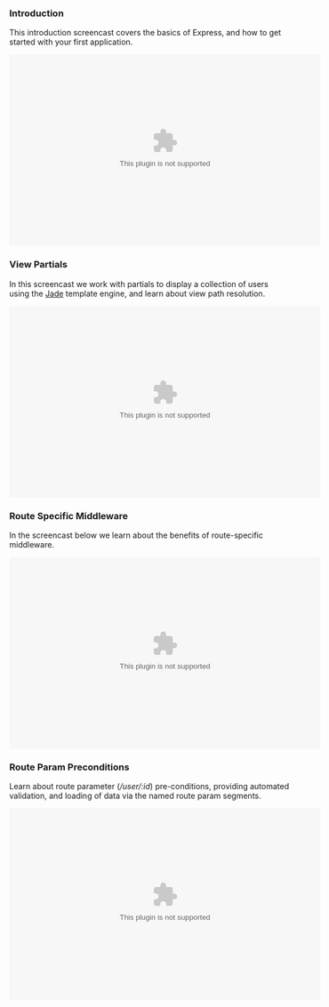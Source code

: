 
### Introduction

This introduction screencast covers the basics of Express, and how to get started with your first application.

<object classid='clsid:d27cdb6e-ae6d-11cf-96b8-444553540000' codebase='http://download.macromedia.com/pub/shockwave/cabs/flash/swflash.cab#version=9,0,115,0' width='560' height='345'><param name='movie' value='http://screenr.com/Content/assets/screenr_1116090935.swf' /><param name='flashvars' value='i=139583' /><param name='allowFullScreen' value='true' /><embed src='http://screenr.com/Content/assets/screenr_1116090935.swf' flashvars='i=139583' allowFullScreen='true' width='560' height='345' pluginspage='http://www.macromedia.com/go/getflashplayer'></embed></object>

### View Partials

In this screencast we work with partials to display a collection of users using the [Jade](http://jade-lang.com) template engine, and learn about view path resolution.

<object classid='clsid:d27cdb6e-ae6d-11cf-96b8-444553540000' codebase='http://download.macromedia.com/pub/shockwave/cabs/flash/swflash.cab#version=9,0,115,0' width='560' height='345'><param name='movie' value='http://screenr.com/Content/assets/screenr_1116090935.swf' /><param name='flashvars' value='i=139591' /><param name='allowFullScreen' value='true' /><embed src='http://screenr.com/Content/assets/screenr_1116090935.swf' flashvars='i=139591' allowFullScreen='true' width='560' height='345' pluginspage='http://www.macromedia.com/go/getflashplayer'></embed></object>

### Route Specific Middleware

In the screencast below we learn about the benefits of route-specific middleware.

<object classid='clsid:d27cdb6e-ae6d-11cf-96b8-444553540000' codebase='http://download.macromedia.com/pub/shockwave/cabs/flash/swflash.cab#version=9,0,115,0' width='560' height='345'><param name='movie' value='http://screenr.com/Content/assets/screenr_1116090935.swf' /><param name='flashvars' value='i=140296' /><param name='allowFullScreen' value='true' /><embed src='http://screenr.com/Content/assets/screenr_1116090935.swf' flashvars='i=140296' allowFullScreen='true' width='560' height='345' pluginspage='http://www.macromedia.com/go/getflashplayer'></embed></object>

### Route Param Preconditions

Learn about route parameter (_/user/:id_) pre-conditions, providing automated validation, and loading of data via the named route param segments.

<object classid='clsid:d27cdb6e-ae6d-11cf-96b8-444553540000' codebase='http://download.macromedia.com/pub/shockwave/cabs/flash/swflash.cab#version=9,0,115,0' width='560' height='345'><param name='movie' value='http://screenr.com/Content/assets/screenr_1116090935.swf' /><param name='flashvars' value='i=140300' /><param name='allowFullScreen' value='true' /><embed src='http://screenr.com/Content/assets/screenr_1116090935.swf' flashvars='i=140300' allowFullScreen='true' width='560' height='345' pluginspage='http://www.macromedia.com/go/getflashplayer'></embed></object>
